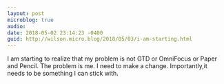 ```yaml
---
layout: post
microblog: true
audio: 
date: 2018-05-02 23:14:23 -0400
guid: http://wilson.micro.blog/2018/05/03/i-am-starting.html
---
```

I am starting to realize that my problem is not GTD or OmniFocus or Paper and Pencil. The problem is me. I need to make a change. Importantly,it needs to be something I can stick with. 
